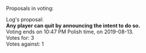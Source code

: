 Proposals in voting:  

Log's proposal:  
**Any player can quit by announcing the intent to do so.**  
Voting ends on 10:47 PM Polish time, on 2019-08-13.  
Votes for: 3  
Votes against: 1
